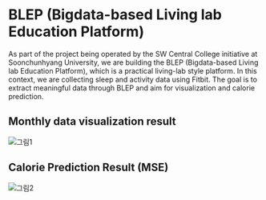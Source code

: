 # BLEP (Bigdata-based Living lab Education Platform)
As part of the project being operated by the SW Central College initiative at Soonchunhyang University, we are building the BLEP (Bigdata-based Living lab Education Platform), which is a practical living-lab style platform. In this context, we are collecting sleep and activity data using Fitbit. The goal is to extract meaningful data through BLEP and aim for visualization and calorie prediction.

## Monthly data visualization result
![그림1](https://github.com/hoon0303/BLEP/assets/53135286/49a89ef2-b601-4ba5-8788-8f6995e4280d)

## Calorie Prediction Result (MSE)
![그림2](https://github.com/hoon0303/BLEP/assets/53135286/f81eff98-9064-47a1-b213-0cdb163ff399)
